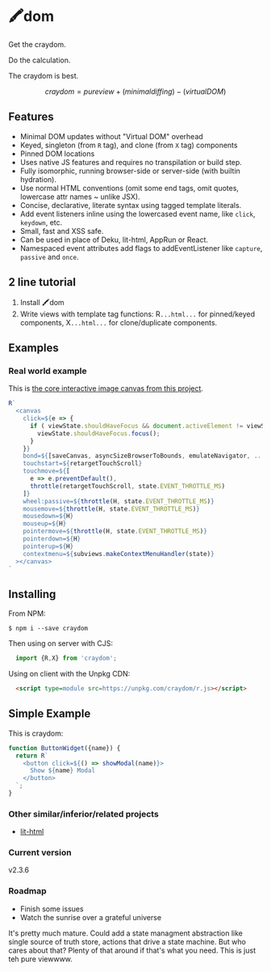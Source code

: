 # :crayon:dom

Get the craydom.

Do the calculation.

The craydom is best.

```math
craydom = pure view + (minimal diffing) - (virtual DOM)
```

## Features

- Minimal DOM updates without "Virtual DOM" overhead
- Keyed, singleton (from `R` tag), and clone (from `X` tag) components
- Pinned DOM locations
- Uses native JS features and requires no transpilation or build step.
- Fully isomorphic, running browser-side or server-side (with builtin hydration).
- Use normal HTML conventions (omit some end tags, omit quotes, lowercase attr names ~ unlike JSX).
- Concise, declarative, literate syntax using tagged template literals.
- Add event listeners inline using the lowercased event name, like `click`, `keydown`, etc.
- Small, fast and XSS safe. 
- Can be used in place of Deku, lit-html, AppRun or React.
- Namespaced event attributes add flags to addEventListener like `capture`, `passive` and `once`.

## 2 line tutorial

1. Install :crayon:dom
2. Write views with template tag functions: R`...html...` for pinned/keyed components, X`...html...` for clone/duplicate components.

## Examples

### Real world example

This is [the core interactive image canvas from this project](https://github.com/dosyago/supreme-architect). 

```javascript
R`
  <canvas
    click=${e => {
      if ( viewState.shouldHaveFocus && document.activeElement != viewState.shouldHaveFocus ) {
        viewState.shouldHaveFocus.focus(); 
      }
    }}
    bond=${[saveCanvas, asyncSizeBrowserToBounds, emulateNavigator, ...canvasBondTasks]}
    touchstart=${retargetTouchScroll}
    touchmove=${[
      e => e.preventDefault(), 
      throttle(retargetTouchScroll, state.EVENT_THROTTLE_MS)
    ]}
    wheel:passive=${throttle(H, state.EVENT_THROTTLE_MS)}
    mousemove=${throttle(H, state.EVENT_THROTTLE_MS)}         
    mousedown=${H}         
    mouseup=${H}         
    pointermove=${throttle(H, state.EVENT_THROTTLE_MS)}         
    pointerdown=${H}         
    pointerup=${H}         
    contextmenu=${subviews.makeContextMenuHandler(state)}
  ></canvas>
`
 ```

## Installing

From NPM:

```shell
$ npm i --save craydom
```

Then using on server with CJS:

```JavaScript
  import {R,X} from 'craydom';
```

Using on client with the Unpkg CDN:

```HTML
  <script type=module src=https://unpkg.com/craydom/r.js></script>
```

## Simple Example

This is craydom:

```JavaScript
function ButtonWidget({name}) {
  return R`
    <button click=${() => showModal(name)}>
      Show ${name} Modal
    </button>
  `;
}
```

### Other similar/inferior/related projects

- [lit-html](https://github.com/Polymer/lit-html)

### Current version

v2.3.6

### Roadmap

- Finish some issues
- Watch the sunrise over a grateful universe

It's pretty much mature. Could add a state managment abstraction like single source of truth store, actions that drive a state machine. But who cares about that? Plenty of that around if that's what you need. This is just teh pure viewwww.
